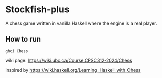 # Stockfish-plus

A chess game written in vanilla Haskell where the engine is a real player.

## How to run
```
ghci Chess
```

wiki page: https://wiki.ubc.ca/Course:CPSC312-2024/Chess

inspired by https://wiki.haskell.org/Learning_Haskell_with_Chess
